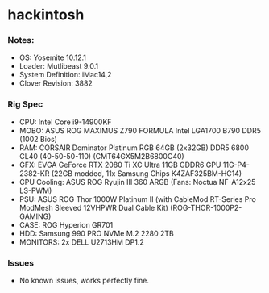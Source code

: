 # hackintosh

### Notes:
 * OS: Yosemite 10.12.1
 * Loader: Mutlibeast 9.0.1
 * System Definition: iMac14,2
 * Clover Revision: 3882


### Rig Spec
 * CPU: Intel Core i9-14900KF
 * MOBO: ASUS ROG MAXIMUS Z790 FORMULA Intel LGA1700 B790 DDR5 (1002 Bios)
 * RAM: CORSAIR Dominator Platinum RGB 64GB (2x32GB) DDR5 6800 CL40 (40-50-50-110) (CMT64GX5M2B6800C40)
 * GFX: EVGA GeForce RTX 2080 Ti XC Ultra 11GB GDDR6 GPU 11G-P4-2382-KR (22GB modded, 11x Samsung Chips K4ZAF325BM-HC14)
 * CPU Cooling: ASUS ROG Ryujin III 360 ARGB (Fans: Noctua NF-A12x25 LS-PWM)
 * PSU: ASUS ROG Thor 1000W Platinum II (with CableMod RT-Series Pro ModMesh Sleeved 12VHPWR Dual Cable Kit) (ROG-THOR-1000P2-GAMING)
 * CASE: ROG Hyperion GR701
 * HDD: Samsung 990 PRO NVMe M.2 2280 2TB
 * MONITORS: 2x DELL U2713HM DP1.2


### Issues
 * No known issues, works perfectly fine.

